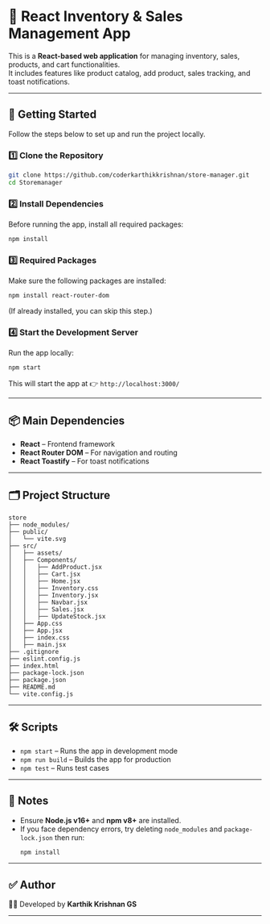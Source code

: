 # 🛒 React Inventory & Sales Management App

This is a **React-based web application** for managing inventory, sales, products, and cart functionalities.  
It includes features like product catalog, add product, sales tracking, and toast notifications.

---

## 🚀 Getting Started

Follow the steps below to set up and run the project locally.

### 1️⃣ Clone the Repository
```bash
git clone https://github.com/coderkarthikkrishnan/store-manager.git
cd Storemanager
```

### 2️⃣ Install Dependencies
Before running the app, install all required packages:
```bash
npm install
```

### 3️⃣ Required Packages
Make sure the following packages are installed:

```bash
npm install react-router-dom
```

(If already installed, you can skip this step.)

### 4️⃣ Start the Development Server
Run the app locally:
```bash
npm start
```

This will start the app at 👉 `http://localhost:3000/`

---

## 📦 Main Dependencies
- **React** – Frontend framework  
- **React Router DOM** – For navigation and routing  
- **React Toastify** – For toast notifications  

---

## 🗂 Project Structure
```
store
├── node_modules/
├── public/
│   └── vite.svg
├── src/
│   ├── assets/
│   ├── Components/
│   │   ├── AddProduct.jsx
│   │   ├── Cart.jsx
│   │   ├── Home.jsx
│   │   ├── Inventory.css
│   │   ├── Inventory.jsx
│   │   ├── Navbar.jsx
│   │   ├── Sales.jsx
│   │   ├── UpdateStock.jsx
│   ├── App.css
│   ├── App.jsx
│   ├── index.css
│   ├── main.jsx
├── .gitignore
├── eslint.config.js
├── index.html
├── package-lock.json
├── package.json
├── README.md
└── vite.config.js
```

---

## 🛠 Scripts
- `npm start` – Runs the app in development mode
- `npm run build` – Builds the app for production
- `npm test` – Runs test cases

---

## 📌 Notes
- Ensure **Node.js v16+** and **npm v8+** are installed.  
- If you face dependency errors, try deleting `node_modules` and `package-lock.json` then run:
  ```bash
  npm install
  ```

---

## ✅ Author
👨‍💻 Developed by **Karthik Krishnan GS**

---
